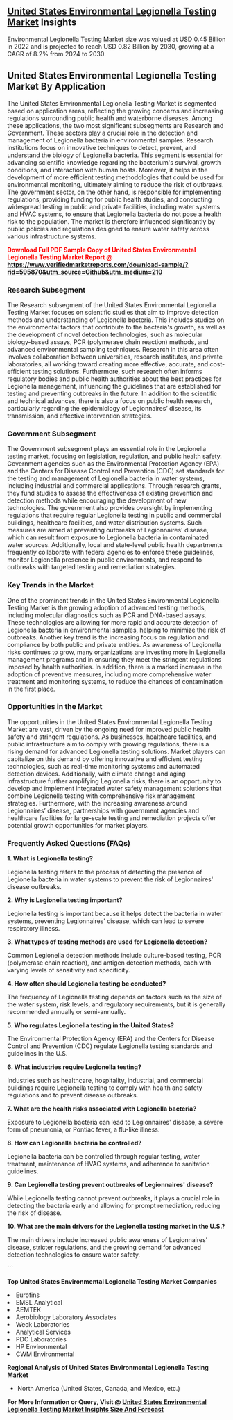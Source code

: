 <h2><a href="https://www.verifiedmarketreports.com/download-sample/?rid=595870&amp;utm_source=Github&amp;utm_medium=210" target="_blank">United States Environmental Legionella Testing Market</a> Insights</h2><p>Environmental Legionella Testing Market size was valued at USD 0.45 Billion in 2022 and is projected to reach USD 0.82 Billion by 2030, growing at a CAGR of 8.2% from 2024 to 2030.</p><p><h2>United States Environmental Legionella Testing Market By Application</h2><p>The United States Environmental Legionella Testing Market is segmented based on application areas, reflecting the growing concerns and increasing regulations surrounding public health and waterborne diseases. Among these applications, the two most significant subsegments are Research and Government. These sectors play a crucial role in the detection and management of Legionella bacteria in environmental samples. Research institutions focus on innovative techniques to detect, prevent, and understand the biology of Legionella bacteria. This segment is essential for advancing scientific knowledge regarding the bacterium's survival, growth conditions, and interaction with human hosts. Moreover, it helps in the development of more efficient testing methodologies that could be used for environmental monitoring, ultimately aiming to reduce the risk of outbreaks. The government sector, on the other hand, is responsible for implementing regulations, providing funding for public health studies, and conducting widespread testing in public and private facilities, including water systems and HVAC systems, to ensure that Legionella bacteria do not pose a health risk to the population. The market is therefore influenced significantly by public policies and regulations designed to ensure water safety across various infrastructure systems.</p><p><strong><p><span class=""><span style="color: #ff0000;"><strong>Download Full PDF Sample Copy of United States Environmental Legionella Testing Market Report</strong> @ </span><a href="https://www.verifiedmarketreports.com/download-sample/?rid=595870&amp;utm_source=Github&amp;utm_medium=210" target="_blank">https://www.verifiedmarketreports.com/download-sample/?rid=595870&amp;utm_source=Github&amp;utm_medium=210</a></span></p></strong></p><h3>Research Subsegment</h3><p>The Research subsegment of the United States Environmental Legionella Testing Market focuses on scientific studies that aim to improve detection methods and understanding of Legionella bacteria. This includes studies on the environmental factors that contribute to the bacteria's growth, as well as the development of novel detection technologies, such as molecular biology-based assays, PCR (polymerase chain reaction) methods, and advanced environmental sampling techniques. Research in this area often involves collaboration between universities, research institutes, and private laboratories, all working toward creating more effective, accurate, and cost-efficient testing solutions. Furthermore, such research often informs regulatory bodies and public health authorities about the best practices for Legionella management, influencing the guidelines that are established for testing and preventing outbreaks in the future. In addition to the scientific and technical advances, there is also a focus on public health research, particularly regarding the epidemiology of Legionnaires’ disease, its transmission, and effective intervention strategies.</p><h3>Government Subsegment</h3><p>The Government subsegment plays an essential role in the Legionella testing market, focusing on legislation, regulation, and public health safety. Government agencies such as the Environmental Protection Agency (EPA) and the Centers for Disease Control and Prevention (CDC) set standards for the testing and management of Legionella bacteria in water systems, including industrial and commercial applications. Through research grants, they fund studies to assess the effectiveness of existing prevention and detection methods while encouraging the development of new technologies. The government also provides oversight by implementing regulations that require regular Legionella testing in public and commercial buildings, healthcare facilities, and water distribution systems. Such measures are aimed at preventing outbreaks of Legionnaires' disease, which can result from exposure to Legionella bacteria in contaminated water sources. Additionally, local and state-level public health departments frequently collaborate with federal agencies to enforce these guidelines, monitor Legionella presence in public environments, and respond to outbreaks with targeted testing and remediation strategies.</p><h3>Key Trends in the Market</h3><p>One of the prominent trends in the United States Environmental Legionella Testing Market is the growing adoption of advanced testing methods, including molecular diagnostics such as PCR and DNA-based assays. These technologies are allowing for more rapid and accurate detection of Legionella bacteria in environmental samples, helping to minimize the risk of outbreaks. Another key trend is the increasing focus on regulation and compliance by both public and private entities. As awareness of Legionella risks continues to grow, many organizations are investing more in Legionella management programs and in ensuring they meet the stringent regulations imposed by health authorities. In addition, there is a marked increase in the adoption of preventive measures, including more comprehensive water treatment and monitoring systems, to reduce the chances of contamination in the first place.</p><h3>Opportunities in the Market</h3><p>The opportunities in the United States Environmental Legionella Testing Market are vast, driven by the ongoing need for improved public health safety and stringent regulations. As businesses, healthcare facilities, and public infrastructure aim to comply with growing regulations, there is a rising demand for advanced Legionella testing solutions. Market players can capitalize on this demand by offering innovative and efficient testing technologies, such as real-time monitoring systems and automated detection devices. Additionally, with climate change and aging infrastructure further amplifying Legionella risks, there is an opportunity to develop and implement integrated water safety management solutions that combine Legionella testing with comprehensive risk management strategies. Furthermore, with the increasing awareness around Legionnaires’ disease, partnerships with government agencies and healthcare facilities for large-scale testing and remediation projects offer potential growth opportunities for market players.</p><h3>Frequently Asked Questions (FAQs)</h3><p><strong>1. What is Legionella testing?</strong></p><p>Legionella testing refers to the process of detecting the presence of Legionella bacteria in water systems to prevent the risk of Legionnaires' disease outbreaks.</p><p><strong>2. Why is Legionella testing important?</strong></p><p>Legionella testing is important because it helps detect the bacteria in water systems, preventing Legionnaires' disease, which can lead to severe respiratory illness.</p><p><strong>3. What types of testing methods are used for Legionella detection?</strong></p><p>Common Legionella detection methods include culture-based testing, PCR (polymerase chain reaction), and antigen detection methods, each with varying levels of sensitivity and specificity.</p><p><strong>4. How often should Legionella testing be conducted?</strong></p><p>The frequency of Legionella testing depends on factors such as the size of the water system, risk levels, and regulatory requirements, but it is generally recommended annually or semi-annually.</p><p><strong>5. Who regulates Legionella testing in the United States?</strong></p><p>The Environmental Protection Agency (EPA) and the Centers for Disease Control and Prevention (CDC) regulate Legionella testing standards and guidelines in the U.S.</p><p><strong>6. What industries require Legionella testing?</strong></p><p>Industries such as healthcare, hospitality, industrial, and commercial buildings require Legionella testing to comply with health and safety regulations and to prevent disease outbreaks.</p><p><strong>7. What are the health risks associated with Legionella bacteria?</strong></p><p>Exposure to Legionella bacteria can lead to Legionnaires' disease, a severe form of pneumonia, or Pontiac fever, a flu-like illness.</p><p><strong>8. How can Legionella bacteria be controlled?</strong></p><p>Legionella bacteria can be controlled through regular testing, water treatment, maintenance of HVAC systems, and adherence to sanitation guidelines.</p><p><strong>9. Can Legionella testing prevent outbreaks of Legionnaires' disease?</strong></p><p>While Legionella testing cannot prevent outbreaks, it plays a crucial role in detecting the bacteria early and allowing for prompt remediation, reducing the risk of disease.</p><p><strong>10. What are the main drivers for the Legionella testing market in the U.S.?</strong></p><p>The main drivers include increased public awareness of Legionnaires' disease, stricter regulations, and the growing demand for advanced detection technologies to ensure water safety.</p>```</p><p><strong>Top United States Environmental Legionella Testing Market Companies</strong></p><div data-test-id=""><p><li>Eurofins</li><li> EMSL Analytical</li><li> AEMTEK</li><li> Aerobiology Laboratory Associates</li><li> Weck Laboratories</li><li> Analytical Services</li><li> PDC Laboratories</li><li> HP Environmental</li><li> CWM Environmental</li></p><div><strong>Regional Analysis of&nbsp;United States Environmental Legionella Testing Market</strong></div><ul><li dir="ltr"><p dir="ltr">North America&nbsp;(United States, Canada, and Mexico, etc.)</p></li></ul><p><strong>For More Information or Query, Visit @&nbsp;</strong><strong><a href="https://www.verifiedmarketreports.com/product/environmental-legionella-testing-market/?utm_source=Github&amp;utm_medium=210" target="_blank">United States Environmental Legionella Testing Market Insights Size And Forecast</a></strong></p></div>

